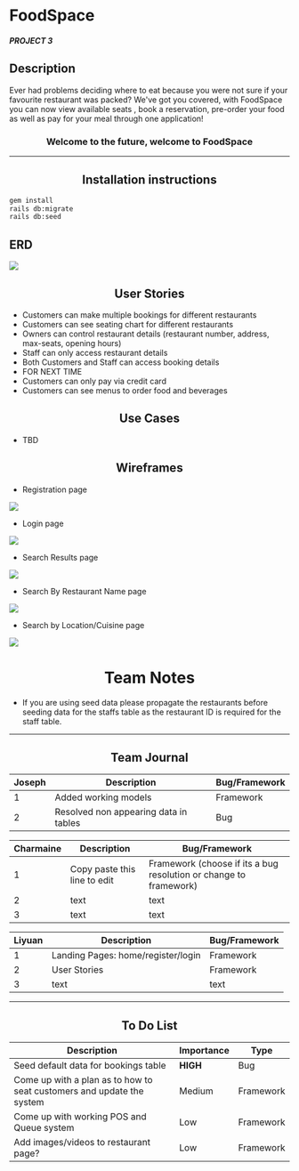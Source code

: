 
# FoodSpace
##### PROJECT 3

## Description
 Ever had problems deciding where to eat because you were not sure if your favourite restaurant was packed? We've got you covered, with FoodSpace you can now view available seats , book a reservation, pre-order your food as well as pay for your meal through one application!

 ### <center> Welcome to the future, welcome to FoodSpace

_____
## <center>Installation instructions

```sh
gem install
rails db:migrate
rails db:seed
```

## ERD
![](/public/images/ERD.png)
## <center>User Stories

* Customers can make multiple bookings for different restaurants
* Customers can see seating chart for different restaurants
* Owners can control restaurant details (restaurant number, address, max-seats, opening hours)
* Staff can only access restaurant details
* Both Customers and Staff can access booking details
* FOR NEXT TIME
* Customers can only pay via credit card
* Customers can see menus to order food and beverages

## <center> Use Cases

* TBD

## <center> Wireframes

* Registration page

![](/public/images/wireframe1.jpeg)

* Login page

![](/public/images/wireframe2.jpeg)

* Search Results page

![](/public/images/wireframe3.jpeg)

* Search By Restaurant Name page

![](/public/images/wireframe4.jpeg)

* Search by Location/Cuisine page

![](/public/images/wireframe5.jpeg)

# <center>Team Notes</center>
* If you are using seed data please propagate the restaurants before seeding data for the staffs table as the restaurant ID is required for the staff table.
___
## <center>Team Journal</center>
Joseph | Description | Bug/Framework
------ | --- | ---
1| Added working models | Framework
2| Resolved non appearing data in tables | Bug

Charmaine | Description | Bug/Framework
------ | --- | ---
1| Copy paste this line to edit | Framework (choose if its a bug resolution or change to framework)
2| text | text
3| text | text

Liyuan | Description | Bug/Framework
------ | --- | ---
1| Landing Pages: home/register/login | Framework
2| User Stories| Framework
3| text | text
___
## <center> To Do List

Description    | Importance | Type
-------- | --- | ---
Seed default data for bookings table | **HIGH** | Bug
Come up with a plan as to how to seat customers and update the system   | Medium | Framework
Come up with working POS and Queue system | Low | Framework
Add images/videos to restaurant page? | Low | Framework
